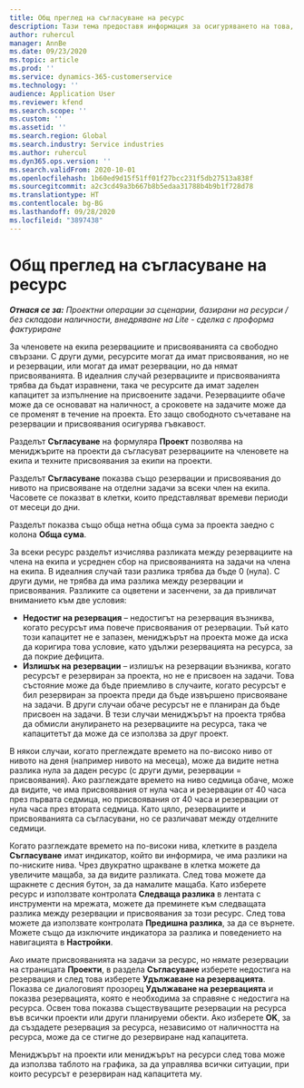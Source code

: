 ```yaml
---
title: Общ преглед на съгласуване на ресурс
description: Тази тема предоставя информация за осигуряването на това, че резервирането на ресурси и присвояването на проекти е съгласувано.
author: ruhercul
manager: AnnBe
ms.date: 09/23/2020
ms.topic: article
ms.prod: ''
ms.service: dynamics-365-customerservice
ms.technology: ''
audience: Application User
ms.reviewer: kfend
ms.search.scope: ''
ms.custom: ''
ms.assetid: ''
ms.search.region: Global
ms.search.industry: Service industries
ms.author: ruhercul
ms.dyn365.ops.version: ''
ms.search.validFrom: 2020-10-01
ms.openlocfilehash: 1b60ed9d15f51ff01f27bcc231f5db27513a838f
ms.sourcegitcommit: a2c3cd49a3b667b8b5edaa31788b4b9b1f728d78
ms.translationtype: HT
ms.contentlocale: bg-BG
ms.lasthandoff: 09/28/2020
ms.locfileid: "3897438"
---
```

# <a name="resource-reconciliation-overview"></a>Общ преглед на съгласуване на ресурс

_**Отнася се за:** Проектни операции за сценарии, базирани на ресурси / без складови наличности, внедряване на Lite - сделка с проформа фактуриране_

За членовете на екипа резервациите и присвояванията са свободно свързани. С други думи, ресурсите могат да имат присвоявания, но не и резервации, или могат да имат резервации, но да нямат присвояванията. В идеалния случай резервациите и присвояванията трябва да бъдат изравнени, така че ресурсите да имат заделен капацитет за изпълнение на присвоените задачи. Резервациите обаче може да се основават на наличност, а сроковете на задачите може да се променят в течение на проекта. Ето защо свободното съчетаване на резервации и присвоявания осигурява гъвкавост.

Разделът **Съгласуване** на формуляра **Проект** позволява на мениджърите на проекти да съгласуват резервациите на членовете на екипа и техните присвоявания за екипи на проекти.

Разделът **Съгласуване** показва също резервации и присвоявания до нивото на присвояване на отделни задачи за всеки член на екипа. Часовете се показват в клетки, които представляват времеви периоди от месеци до дни.

Разделът показва също обща нетна обща сума за проекта заедно с колона **Обща сума**.

За всеки ресурс разделът изчислява разликата между резервациите на члена на екипа и усреднен сбор на присвояванията на задачи на члена на екипа. В идеалния случай тази разлика трябва да бъде 0 (нула). С други думи, не трябва да има разлика между резервации и присвоявания. Разликите са оцветени и засенчени, за да привличат вниманието към две условия:

- **Недостиг на резервация** – недостигът на резервация възниква, когато ресурсът има повече присвоявания от резервации. Тъй като този капацитет не е запазен, мениджърът на проекта може да иска да коригира това условие, като удължи резервацията на ресурса, за да покрие дефицита.
- **Излишък на резервации** – излишък на резервации възниква, когато ресурсът е резервиран за проекта, но не е присвоен на задачи. Това състояние може да бъде приемливо в случаите, когато ресурсът е бил резервиран за проекта преди да бъде извършено присвояване на задачи. В други случаи обаче ресурсът не е планиран да бъде присвоен на задачи. В тези случаи мениджърът на проекта трябва да обмисли анулирането на резервациите на ресурса, така че капацитетът да може да се използва за друг проект.

В някои случаи, когато преглеждате времето на по-високо ниво от нивото на деня (например нивото на месеца), може да видите нетна разлика нула за даден ресурс (с други думи, резервации = присвоявания). Ако разглеждате времето на ниво седмица обаче, може да видите, че има присвоявания от нула часа и резервации от 40 часа през първата седмица, но присвоявания от 40 часа и резервации от нула часа през втората седмица. Като цяло, резервациите и присвояванията са съгласувани, но се различават между отделните седмици.

Когато разглеждате времето на по-високи нива, клетките в раздела **Съгласуване** имат индикатор, който ви информира, че има разлики на по-ниските нива. Чрез двукратно щракване в клетка можете да увеличите мащаба, за да видите разликата. След това можете да щракнете с десния бутон, за да намалите мащаба. Като изберете ресурс и използвате контролата **Следваща разлика** в лентата с инструменти на мрежата, можете да преминете към следващата разлика между резервации и присвоявания за този ресурс. След това можете да използвате контролата **Предишна разлика**, за да се върнете. Можете също да изключите индикатора за разлика и поведението на навигацията в **Настройки**.


Ако имате присвояванията на задачи за ресурс, но нямате резервации на страницата **Проекти**, в раздела **Съгласуване** изберете недостига на резервация и след това изберете **Удължаване на резервацията**. Показва се диалоговият прозорец **Удължаване на резервацията** и показва резервацията, която е необходима за справяне с недостига на ресурса. Освен това показва съществуващите резервации на ресурса във всички проекти или други планируеми обекти. Ако изберете **OK**, за да създадете резервация за ресурса, независимо от наличността на ресурса, може да се стигне до резервиране над капацитета.

Мениджърът на проекти или мениджърът на ресурси след това може да използва таблото на графика, за да управлява всички ситуации, при които ресурсът е резервиран над капацитета му.

